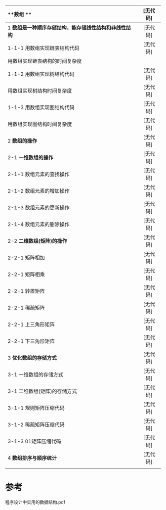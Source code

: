 
| **数组 ** | [无代码] | 
| :--- | :---: | 
| 1   **数组是一种顺序存储结构，能存储线性结构和非线性结构**| [无代码] |
| 1-1-1 用数组实现链表结构代码|[无代码]|
|       用数组实现链表结构的时间复杂度||
| 1-1-2 用数组实现树结构代码| [无代码]|
|       用数组实现树结构时间复杂度| [无代码]|
| 1-1-3 用数组实现图结构代码| [无代码]|
|       用数组实现图结构时间复杂度| [无代码]|
| 2  **数组的操作** | [无代码] |
| 2-1 **一维数组的操作**| [无代码] |
| 2-1-1  数组元素的查找操作 | [无代码] |
| 2-1-2  数组元素的增加操作 | [无代码] |
| 2-1-3  数组元素的更新操作 | [无代码] |
| 2-1-4  数组元素的删除操作 | [无代码] |
| 2-2  **二维数组(矩阵)的操作** | [无代码] |
| 2-2-1 矩阵相加| [无代码] |
| 2-2-1 矩阵相乘| [无代码] |
| 2-2-1 转置矩阵| [无代码] |
| 2-2-1 稀疏矩阵| [无代码] |
| 2-2-1 上三角形矩阵| [无代码] |
| 2-2-1 下三角形矩阵| [无代码] |
| 3  **优化数组的存储方式**| [无代码] |
| 3-1 一维数组的存储方式| [无代码] |
| 3-1 二维数组(矩阵)的存储方式|[无代码] |
| 3-1-1  规则矩阵压缩代码| [无代码] |
| 3-1-2  稀疏矩阵压缩代码| [无代码] |
| 3-1-3  01矩阵压缩代码| [无代码] |
| 4  **数组排序与顺序统计**| [无代码] |
|   ||






# 参考
程序设计中实用的数据结构.pdf
